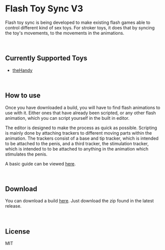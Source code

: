 # Flash Toy Sync V3

Flash toy sync is being developed to make existing flash games able to control different kind of sex toys. For stroker toys, it does that by syncing the toy's movements, to the movements in the animations.

&nbsp;

## Currently Supported Toys

- [theHandy](https://www.thehandy.com/)

&nbsp;

## How to use

Once you have downloaded a build, you will have to find flash animations to use with it. Either ones that have already been scripted, or any other flash animation, which you can script yourself in the built in editor.

The editor is designed to make the process as quick as possible. Scripting is mainly done by attaching trackers to different moving parts within the animation. The trackers consist of a base and tip tracker, which is intended to be attached to the penis, and a third tracker, the stimulation tracker, which is intended to to be attached to anything in the animation which stimulates the penis.  

A basic guide can be viewed [here](https://imgur.com/a/lkGZJ4z).

&nbsp;

## Download

You can download a build [here](https://github.com/notSafeForDev/flash-toy-sync-v3/releases). Just download the zip found in the latest release.

&nbsp;

## License

MIT
